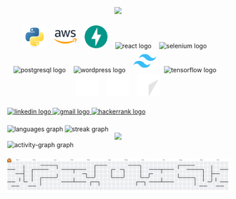 <p align="center">
  <img src="https://readme-typing-svg.herokuapp.com?font=Fira+Code&size=32&pause=1000&color=FF61F6&center=true&vCenter=true&width=600&lines=Bonjour!+I'm+Krish+Batra;AI+%7C+Web+Dev+%7C+Automation;Always+building+cool+stuff" />
</p>


###
<div align="center">
  <img src="https://raw.githubusercontent.com/devicons/devicon/master/icons/python/python-original.svg" alt="Python" height="52"/>

  <img width="10" />
  <img src="https://raw.githubusercontent.com/devicons/devicon/master/icons/amazonwebservices/amazonwebservices-original-wordmark.svg" alt="AWS" height="52"/>

  <img width="10" />
  <img src="assets/FastAPI.png" height="52" alt="fastapi logo" />
  <img width="10" />
  <img src="https://cdn.jsdelivr.net/gh/devicons/devicon/icons/react/react-original.svg" height="52" alt="react logo" />
  <img width="10" />
  <img src="https://cdn.jsdelivr.net/gh/devicons/devicon/icons/selenium/selenium-original.svg" height="52" alt="selenium logo" />
  <img width="10" />
  <img src="https://cdn.jsdelivr.net/gh/devicons/devicon/icons/postgresql/postgresql-original.svg" height="52" alt="postgresql logo" />
  <img width="10" />
  <img src="https://cdn.jsdelivr.net/gh/devicons/devicon/icons/wordpress/wordpress-original.svg" height="52" alt="wordpress logo" />
  <img width="10" />
  <img src="assets/Tailwind CSS.png" height="52" alt="tailwindcss logo" />
  <img width="10" />
  <img src="https://cdn.jsdelivr.net/gh/devicons/devicon/icons/tensorflow/tensorflow-original.svg" height="52" alt="tensorflow logo" />
  <img width="10" />
  <img src="assets/langchain.png" height="52" alt="LangChain"/>
  <img width="10" />
  <img src="assets/mcp.png" height="52" alt="MCP"/>
  <img width="10" />
  <img src="assets/cursor.png" height="52" alt="cursor"/>
</div>




###

<div align="left">
  <a href="https://www.linkedin.com/in/krish-batra/" target="_blank">
    <img src="https://img.shields.io/static/v1?message=LinkedIn&logo=linkedin&label=&color=0077B5&logoColor=white&labelColor=&style=for-the-badge" height="25" alt="linkedin logo"  />
  </a>
<a href="https://mail.google.com/mail/?view=cm&fs=1&to=krishbatra3@gmail.com" target="_blank">
  <img src="https://img.shields.io/static/v1?message=Gmail&logo=gmail&label=&color=D14836&logoColor=white&labelColor=&style=for-the-badge" height="25" alt="gmail logo" />
</a>
  <a href="https://www.hackerrank.com/profile/krishbatra3" target="_blank">
    <img src="https://img.shields.io/static/v1?message=HackerRank&logo=hackerrank&label=&color=2EC866&logoColor=white&labelColor=&style=for-the-badge" height="25" alt="hackerrank logo"  />
  </a>
</div>

###

<div align="left">
  <img src="https://github-readme-stats.vercel.app/api/top-langs?username=disastrousDEVIL&locale=en&hide_title=false&layout=compact&card_width=320&langs_count=5&theme=dracula&hide_border=false&order=2" height="150" alt="languages graph"  />
  <img src="https://streak-stats.demolab.com?user=disastrousDEVIL&locale=en&mode=daily&theme=dracula&hide_border=false&border_radius=5&order=3" height="150" alt="streak graph"  />
<div align="center">
  &nbsp;&nbsp;&nbsp;&nbsp;&nbsp;&nbsp;&nbsp;&nbsp;&nbsp;&nbsp;
  <img src="https://github-profile-trophy.vercel.app/?username=disastrousDEVIL&theme=dracula&title=MultiLanguage,Repositories,Commits,Experience&margin-w=15&margin-h=15&no-bg=true&no-frame=true" />
  &nbsp;&nbsp;&nbsp;&nbsp;&nbsp;&nbsp;&nbsp;&nbsp;&nbsp;&nbsp;
</div>

  <img src="https://github-readme-activity-graph.vercel.app/graph?username=disastrousDEVIL&radius=16&theme=dracula&area=true&order=5" height="300" alt="activity-graph graph"  />
</div>

###

<picture>
  <source media="(prefers-color-scheme: dark)" srcset="https://raw.githubusercontent.com/disastrousDEVIL/disastrousDEVIL/output/pacman-contribution-graph-dark.svg">
  <source media="(prefers-color-scheme: light)" srcset="https://raw.githubusercontent.com/disastrousDEVIL/disastrousDEVIL/output/pacman-contribution-graph.svg">
  <img alt="pacman contribution graph" src="https://raw.githubusercontent.com/disastrousDEVIL/disastrousDEVIL/output/pacman-contribution-graph.svg">
</picture>

###
